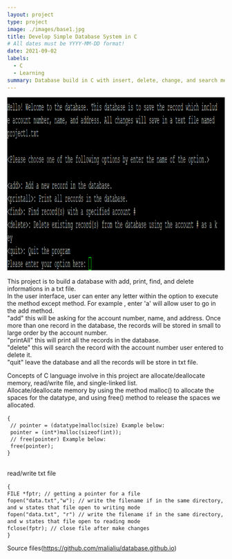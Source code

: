 ```yaml
---
layout: project
type: project
image: ./images/base1.jpg
title: Develop Simple Database System in C
# All dates must be YYYY-MM-DD format!
date: 2021-09-02
labels:
  - C
  - Learning
summary: Database build in C with insert, delete, change, and search methods.
---
```


<img src="/images/database.png" data-canonical-src="/images/database.png" width="800" height="400" />


  This project is to build a database with add, print, find, and delete informations in a txt file. <br/>
In the user interface, user can enter any letter within the option to execute the method except <quit> method. For example <add>, enter 'a' will allow user to go in the add method. <br/>
"add" this will be asking for the account number, name, and address. Once more than one record in the database, the records will be stored in small to large order by the account number. <br/>
"printAll" this will print all the records in the database. <br/>
"delete" this will search the record with the account number user entered to delete it. <br/>
"quit" leave the database and all the records will be store in txt file. <br/>
  
  Concepts of C language involve in this project are allocate/deallocate memory, read/write file, and single-linked list. <br/>
 Allocate/deallocate memory by using the method malloc() to allocate the spaces for the datatype, and using free() method to release the spaces we allocated. <br/>
 ```
 {
  // pointer = (datatype)malloc(size) Example below:
  pointer = (int*)malloc(sizeof(int));
  // free(pointer) Example below:
  free(pointer);
 }
 ```
 
 <br/> read/write txt file  <br/>
 
 ```
 {
 FILE *fptr; // getting a pointer for a file
 fopen("data.txt","w"); // write the filename if in the same directory, and w states that file open to writing mode
 fopen("data.txt", "r") // write the filename if in the same directory, and w states that file open to reading mode
 fclose(fptr); // close file after make changes 
 }
 ```
  
Source files(https://github.com/malialiu/database.github.io)
